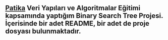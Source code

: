 ## [Patika](https://www.patika.dev) Veri Yapıları ve Algoritmalar Eğitimi kapsamında yaptığım Binary Search Tree Projesi. İçerisinde bir adet README, bir adet de proje dosyası bulunmaktadır.